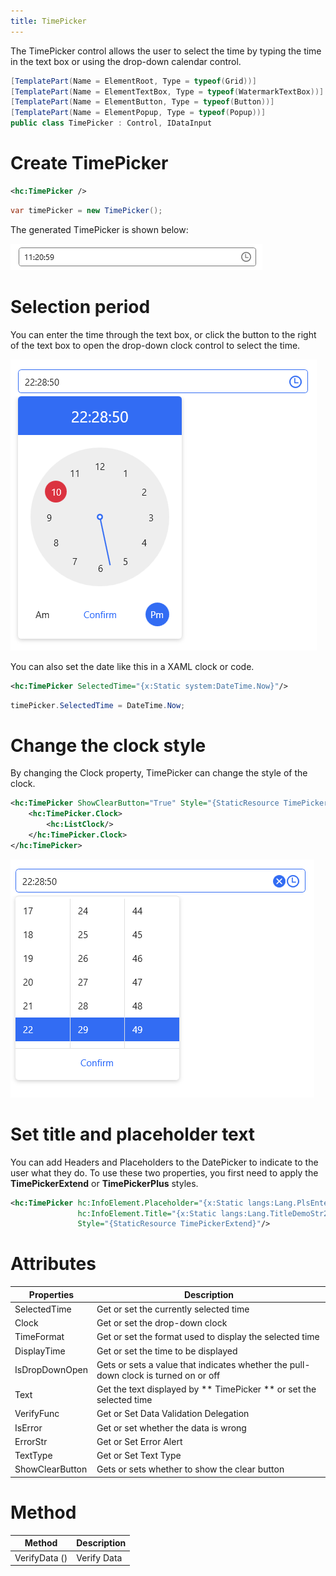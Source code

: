 ```yaml
---
title: TimePicker
---
```


The TimePicker control allows the user to select the time by typing the time in the text box or using the drop-down calendar control.

``` CS
[TemplatePart(Name = ElementRoot, Type = typeof(Grid))]
[TemplatePart(Name = ElementTextBox, Type = typeof(WatermarkTextBox))]
[TemplatePart(Name = ElementButton, Type = typeof(Button))]
[TemplatePart(Name = ElementPopup, Type = typeof(Popup))]
public class TimePicker : Control, IDataInput
```

# Create TimePicker

``` XML
<hc:TimePicker />
```

``` CS
var timePicker = new TimePicker();
```

The generated TimePicker is shown below:

![TimePicker](https://raw.githubusercontent.com/HandyOrg/HandyOrgResource/master/HandyControl/Doc/extend_controls/TimePicker_1.png)

# Selection period

You can enter the time through the text box, or click the button to the right of the text box to open the drop-down clock control to select the time.

![TimePicker](https://raw.githubusercontent.com/HandyOrg/HandyOrgResource/master/HandyControl/Doc/extend_controls/TimePicker_2.png)

You can also set the date like this in a XAML clock or code.

``` XML
<hc:TimePicker SelectedTime="{x:Static system:DateTime.Now}"/>
```

``` CS
timePicker.SelectedTime = DateTime.Now;
```

# Change the clock style

By changing the Clock property, TimePicker can change the style of the clock.

``` XML
<hc:TimePicker ShowClearButton="True" Style="{StaticResource TimePickerPlus}">
    <hc:TimePicker.Clock>
        <hc:ListClock/>
    </hc:TimePicker.Clock>
</hc:TimePicker>
```

![TimePicker](https://raw.githubusercontent.com/HandyOrg/HandyOrgResource/master/HandyControl/Doc/extend_controls/TimePicker_3.png)

# Set title and placeholder text

You can add Headers and Placeholders to the DatePicker to indicate to the user what they do. To use these two properties, you first need to apply the **TimePickerExtend** or **TimePickerPlus** styles.

``` XML
<hc:TimePicker hc:InfoElement.Placeholder="{x:Static langs:Lang.PlsEnterContent}"
               hc:InfoElement.Title="{x:Static langs:Lang.TitleDemoStr2}"
               Style="{StaticResource TimePickerExtend}"/>
```

# Attributes

| Properties | Description |
| ---------------- | ------------------ |
| SelectedTime | Get or set the currently selected time |
| Clock | Get or set the drop-down clock |
| TimeFormat | Get or set the format used to display the selected time |
| DisplayTime | Get or set the time to be displayed |
| IsDropDownOpen | Gets or sets a value that indicates whether the pull-down clock is turned on or off |
| Text | Get the text displayed by ** TimePicker ** or set the selected time |
| VerifyFunc | Get or Set Data Validation Delegation |
| IsError | Get or set whether the data is wrong |
| ErrorStr | Get or Set Error Alert |
| TextType | Get or Set Text Type |
| ShowClearButton | Gets or sets whether to show the clear button |

# Method
| Method | Description |
| ---------------- | ------------------ |
| VerifyData () | Verify Data |